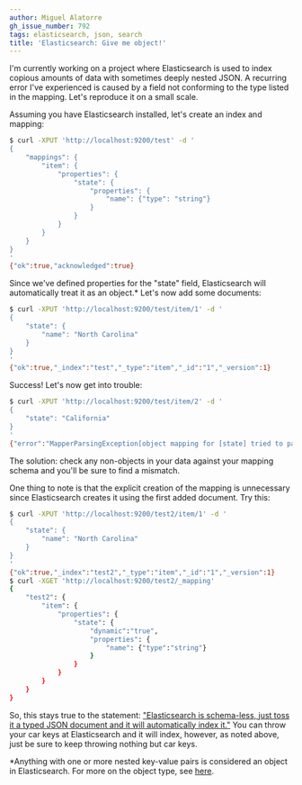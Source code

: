 ```yaml
---
author: Miguel Alatorre
gh_issue_number: 792
tags: elasticsearch, json, search
title: 'Elasticsearch: Give me object!'
---
```




I'm currently working on a project where Elasticsearch is used to index copious amounts of data with sometimes deeply nested JSON. A recurring error I've experienced is caused by a field not conforming to the type listed in the mapping. Let's reproduce it on a small scale.

Assuming you have Elasticsearch installed, let's create an index and mapping:

```bash
$ curl -XPUT 'http://localhost:9200/test' -d '
{
    "mappings": {
        "item": {
            "properties": {
                "state": {
                    "properties": {
                        "name": {"type": "string"}
                    }
                }
            }
        }
    }
}
'
{"ok":true,"acknowledged":true}
```

Since we've defined properties for the "state" field, Elasticsearch will automatically treat it as an object.* Let's now add some documents:

```bash
$ curl -XPUT 'http://localhost:9200/test/item/1' -d '
{
    "state": {
        "name": "North Carolina"
    }
}
'
{"ok":true,"_index":"test","_type":"item","_id":"1","_version":1}
```

Success! Let's now get into trouble:

```bash
$ curl -XPUT 'http://localhost:9200/test/item/2' -d '
{
    "state": "California"
}
'
{"error":"MapperParsingException[object mapping for [state] tried to parse as object, but got EOF, has a concrete value been provided to it?]","status":400}
```

The solution: check any non-objects in your data against your mapping schema and you'll be sure to find a mismatch.

One thing to note is that the explicit creation of the mapping is unnecessary since Elasticsearch creates it using the first added document. Try this:

```bash
$ curl -XPUT 'http://localhost:9200/test2/item/1' -d '
{
    "state": {
        "name": "North Carolina"
    }
}
'
{"ok":true,"_index":"test2","_type":"item","_id":"1","_version":1}
$ curl -XGET 'http://localhost:9200/test2/_mapping'
{
    "test2": {
        "item": {
            "properties": {
                "state": {
                    "dynamic":"true",
                    "properties": {
                        "name": {"type":"string"}
                    }
                }
            }
        }
    }
}
```

So, this stays true to the statement: ["Elasticsearch is schema-less, just toss it a typed JSON document and it will automatically index it."](http://elasticsearch.com/products/elasticsearch/) You can throw your car keys at Elasticsearch and it will index, however, as noted above, just be sure to keep throwing nothing but car keys.

*Anything with one or more nested key-value pairs is considered an object in Elasticsearch. For more on the object type, see [here](http://www.elasticsearch.org/guide/reference/mapping/object-type/).


